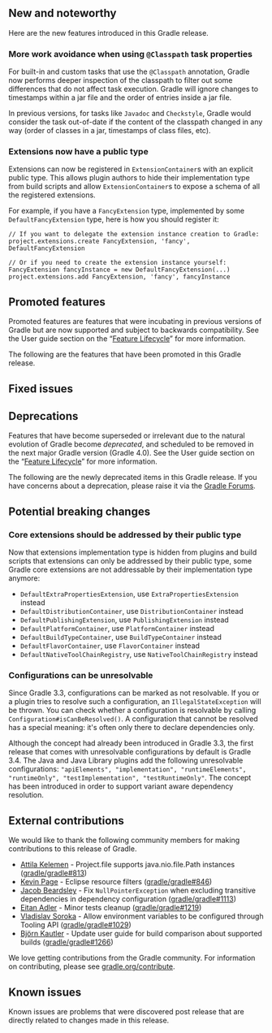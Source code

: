 
## New and noteworthy

Here are the new features introduced in this Gradle release.

<!--
IMPORTANT: if this is a patch release, ensure that a prominent link is included in the foreword to all releases of the same minor stream.
Add-->

### More work avoidance when using `@Classpath` task properties

For built-in and custom tasks that use the `@Classpath` annotation, Gradle now performs deeper inspection of the classpath to filter out some differences that do not affect task execution.  Gradle will ignore changes to timestamps within a jar file and the order of entries inside a jar file.
 
In previous versions, for tasks like `Javadoc` and `Checkstyle`, Gradle would consider the task out-of-date if the content of the classpath changed in any way (order of classes in a jar, timestamps of class files, etc). 

### Extensions now have a public type

Extensions can now be registered in `ExtensionContainer`s with an explicit public type.
 This allows plugin authors to hide their implementation type from build scripts and
 allow `ExtensionContainer`s to expose a schema of all the registered extensions.

For example, if you have a `FancyExtension` type, implemented by some `DefaultFancyExtension` type, here is how
 you should register it:

    // If you want to delegate the extension instance creation to Gradle:
    project.extensions.create FancyExtension, 'fancy', DefaultFancyExtension

    // Or if you need to create the extension instance yourself:
    FancyExtension fancyInstance = new DefaultFancyExtension(...)
    project.extensions.add FancyExtension, 'fancy', fancyInstance

<!--
### Example new and noteworthy
-->

## Promoted features

Promoted features are features that were incubating in previous versions of Gradle but are now supported and subject to backwards compatibility.
See the User guide section on the “[Feature Lifecycle](userguide/feature_lifecycle.html)” for more information.

The following are the features that have been promoted in this Gradle release.

<!--
### Example promoted
-->

## Fixed issues

## Deprecations

Features that have become superseded or irrelevant due to the natural evolution of Gradle become *deprecated*, and scheduled to be removed
in the next major Gradle version (Gradle 4.0). See the User guide section on the “[Feature Lifecycle](userguide/feature_lifecycle.html)” for more information.

The following are the newly deprecated items in this Gradle release. If you have concerns about a deprecation, please raise it via the [Gradle Forums](https://discuss.gradle.org).

<!--
### Example deprecation
-->

## Potential breaking changes

### Core extensions should be addressed by their public type

Now that extensions implementation type is hidden from plugins and build scripts that extensions can only be
 addressed by their public type, some Gradle core extensions are not addressable by their implementation type anymore:

- `DefaultExtraPropertiesExtension`, use `ExtraPropertiesExtension` instead
- `DefaultDistributionContainer`, use `DistributionContainer` instead
- `DefaultPublishingExtension`, use `PublishingExtension` instead
- `DefaultPlatformContainer`, use `PlatformContainer` instead
- `DefaultBuildTypeContainer`, use `BuildTypeContainer` instead
- `DefaultFlavorContainer`, use `FlavorContainer` instead
- `DefaultNativeToolChainRegistry`, use `NativeToolChainRegistry` instead

<!--
### Example breaking change
-->

### Configurations can be unresolvable

Since Gradle 3.3, configurations can be marked as not resolvable. If you or a plugin tries to resolve such a configuration, an `IllegalStateException` will be thrown. You can check whether a configuration is resolvable by calling `Configuration#isCanBeResolved()`. A configuration that cannot be resolved has a special meaning: it's often only there to declare dependencies only.

Although the concept had already been introduced in Gradle 3.3, the first release that comes with unresolvable configurations by default is Gradle 3.4. The Java and Java Library plugins add the following unresolvable configurations: ```"apiElements", "implementation", "runtimeElements", "runtimeOnly", "testImplementation", "testRuntimeOnly"```. The concept has been introduced in order to support variant aware dependency resolution.

## External contributions

We would like to thank the following community members for making contributions to this release of Gradle.

<!--
 - [Some person](https://github.com/some-person) - fixed some issue (GRADLE-1234)
-->
 - [Attila Kelemen](https://github.com/kelemen) - Project.file supports java.nio.file.Path instances ([gradle/gradle#813](https://github.com/gradle/gradle/pull/813))
 - [Kevin Page](https://github.com/kpage) - Eclipse resource filters ([gradle/gradle#846](https://github.com/gradle/gradle/pull/846))
 - [Jacob Beardsley](https://github.com/jacobwu) - Fix `NullPointerException` when excluding transitive dependencies in dependency configuration ([gradle/gradle#1113](https://github.com/gradle/gradle/pull/1113))
 - [Eitan Adler](https://github.com/grimreaper) - Minor tests cleanup ([gradle/gradle#1219](https://github.com/gradle/gradle/pull/1219))
 - [Vladislav Soroka](https://github.com/vladsoroka) - Allow environment variables to be configured through Tooling API ([gradle/gradle#1029](https://github.com/gradle/gradle/pull/1029))
 - [Björn Kautler](https://github.com/Vampire) - Update user guide for build comparison about supported builds ([gradle/gradle#1266](https://github.com/gradle/gradle/pull/1266))

We love getting contributions from the Gradle community. For information on contributing, please see [gradle.org/contribute](https://gradle.org/contribute).

## Known issues

Known issues are problems that were discovered post release that are directly related to changes made in this release.
